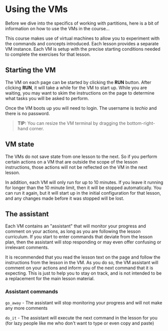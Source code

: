 # Using the VMs

Before we dive into the specifics of working with partitions, here is a bit of information on how to use the VMs in the course...

This course makes use of virtual machines to allow you to experiment with the commands and concepts introduced.
Each lesson provides a separate VM instance. Each VM is setup with the precise starting conditions needed to
complete the exercises for that lesson.

## Starting the VM

The VM on each page can be started by clicking the **RUN** button. After clicking **RUN**, it will take a while
for the VM to start up. While you are waiting, you may want to skim the instructions on the page to determine
what tasks you will be asked to perform.

Once the VM boots up you will need to login. The username is _techio_ and there is no password.

> **TIP:** You can resize the VM terminal by dragging the bottom-right-hand corner.

## VM state

The VMs do not save state from one lesson to the next. So if you perform certain actions on a VM that are outside
the scope of the lesson instructions, those actions will not be reflected on the VM in the next lesson.

In addition, each VM will only run for up to 10 minutes. If you leave it running for longer than the 10 minute
limit, then it will be stopped automatically. You can run it again, but it will start up in the initial configuration
for that lesson, and any changes made before it was stopped will be lost.

## The assistant

Each VM contains an "assistant" that will monitor your progress and comment on your actions, as long as you are
following the lesson curriculum. If you start to enter commands that deviate from the lesson plan, then the
assistant will stop responding or may even offer confusing or irrelevant comments.

It is recommended that you read the lesson text on the page and follow the instructions from the lesson in the VM.
As you do so, the VM assistant will comment on your actions and inform you of the next command that it is expecting.
This is just to help you to stay on track, and is not intended to be a replacement for the main lesson material.

### Assistant commands

`go_away` - The assistant will stop monitoring your progress and will not make any more comments

`do_it` - The assistant will execute the next command in the lesson for you (for lazy people like me who don't want
to type or even copy and paste)
